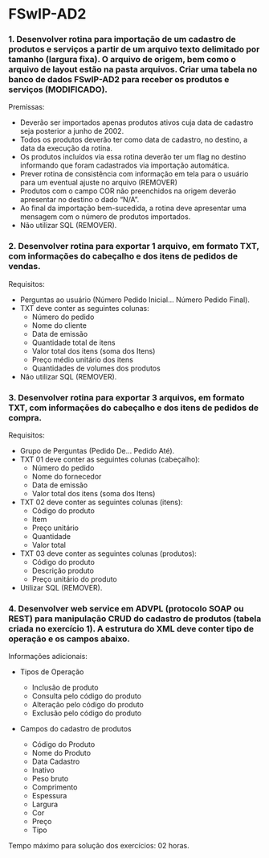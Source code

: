 # FSwIP-AD2

### 1. Desenvolver rotina para importação de um cadastro de produtos e serviços a partir de um arquivo texto delimitado por tamanho (largura fixa). O arquivo de origem, bem como o arquivo de layout estão na pasta arquivos. Criar uma tabela no banco de dados FSwIP-AD2 para receber os produtos e serviços (MODIFICADO).
Premissas:
- Deverão ser importados apenas produtos ativos cuja data de cadastro seja posterior a junho de 2002.
- Todos os produtos deverão ter como data de cadastro, no destino, a data da execução da rotina.
- Os produtos incluídos via essa rotina deverão ter um flag no destino informando que foram cadastrados via importação automática.
- Prever rotina de consistência com informação em tela para o usuário para um eventual ajuste no arquivo (REMOVER)
- Produtos com o campo COR não preenchidos na origem deverão apresentar no destino o dado “N/A”.
- Ao final da importação bem-sucedida, a rotina deve apresentar uma mensagem com o número de produtos importados.
- Não utilizar SQL (REMOVER).


### 2. Desenvolver rotina para exportar 1 arquivo, em formato TXT, com informações do cabeçalho e dos itens de pedidos de vendas.
Requisitos:
- Perguntas ao usuário (Número Pedido Inicial... Número Pedido Final).
- TXT deve conter as seguintes colunas:
	- Número do pedido
	- Nome do cliente
	- Data de emissão
	- Quantidade total de itens
	- Valor total dos itens (soma dos Itens)
	- Preço médio unitário dos itens
	- Quantidades de volumes dos produtos
- Não utilizar SQL (REMOVER).


### 3. Desenvolver rotina para exportar 3 arquivos, em formato TXT, com informações do cabeçalho e dos itens de pedidos de compra.
Requisitos:
- Grupo de Perguntas (Pedido De... Pedido Até).
- TXT 01 deve conter as seguintes colunas (cabeçalho):
	- Número do pedido
	- Nome do fornecedor
	- Data de emissão
	- Valor total dos itens (soma dos Itens)
- TXT 02 deve conter as seguintes colunas (itens):
	- Código do produto
	- Item
	- Preço unitário
	- Quantidade
	- Valor total
- TXT 03 deve conter as seguintes colunas (produtos):
	- Código do produto
	- Descrição produto
	- Preço unitário do produto
- Utilizar SQL (REMOVER).

### 4. Desenvolver web service em ADVPL (protocolo SOAP ou REST) para manipulação CRUD do cadastro de produtos (tabela criada no exercício 1). A estrutura do XML deve conter tipo de operação e os campos abaixo.

Informações adicionais:
- Tipos de Operação
	- Inclusão de produto
	- Consulta pelo código do produto
	- Alteração pelo código do produto
	- Exclusão pelo código do produto

- Campos do cadastro de produtos
	- Código do Produto
	- Nome do Produto
	- Data Cadastro
	- Inativo
	- Peso bruto
	- Comprimento
	- Espessura
	- Largura
	- Cor
	- Preço
	- Tipo

Tempo máximo para solução dos exercícios: 02 horas.

